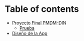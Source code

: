 # Table of contents

* [Proyecto Final PMDM-DIN](README.md)
  * [Prueba](proyecto-final-pmdm-din/prueba.md)
* [Diseño de la App](diseno-de-la-app.md)
